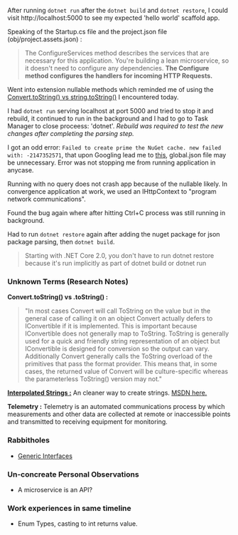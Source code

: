 After running `dotnet run` after the `dotnet build` and `dotnet restore`, I could visit http://localhost:5000 to see my expected 'hello world' scaffold app.

Speaking of the Startup.cs file and the project.json file (obj/project.assets.json) :
> The ConfigureServices method describes the services that are necessary for this application. You're building a lean microservice, so it doesn't need to configure any dependencies. **The Configure method configures the handlers for incoming HTTP Requests.**

Went into extension nullable methods which reminded me of using the [Convert.toString() vs string.toString()](https://stackoverflow.com/questions/2828154/difference-between-convert-tostring-and-tostring) I encountered today.

I had `dotnet run` serving localhost at port 5000 and tried to stop it and rebuild, it continued to run in the background and I had to go to Task Manager to close proceess: 'dotnet'. *Rebuild was required to test the new changes after completing the parsing step.*

I got an odd error: `Failed to create prime the NuGet cache. new failed with: -2147352571`, that upon Googling lead me to [this](https://github.com/dotnet/cli/issues/7812), global.json file may be unnecessary. Error was not stopping me from running application in anycase.

Running with no query does not crash app because of the nullable likely. In convergence application at work, we used an IHttpContext to "program network communications".

Found the bug again where after hitting Ctrl+C process was still running in background.

Had to run `dotnet restore` again after adding the nuget package for json package parsing, then `dotnet build`.
> Starting with .NET Core 2.0, you don't have to run dotnet restore because it's run implicitly as part of dotnet build or dotnet run


### Unknown Terms (Research Notes)
**Convert.toString() vs .toString() :**
> "In most cases Convert will call ToString on the value but in the general case of calling it on an object Convert actually defers to IConvertible if it is implemented.  This is important because IConvertible does not generally map to ToString.  ToString is generally used for a quick and friendly string representation of an object but IConvertible is designed for conversion so the output can vary.
> Additionally Convert generally calls the ToString overload of the primitives that pass the format provider.  This means that, in some cases, the returned value of Convert will be culture-specific whereas the parameterless ToString() version may not." 

[**Interpolated Strings :**](http://geekswithblogs.net/BlackRabbitCoder/archive/2015/03/26/c.net-little-wonders-string-interpolation-in-c-6.aspx) An cleaner way to create strings. [MSDN here.](https://docs.microsoft.com/en-us/dotnet/csharp/language-reference/keywords/interpolated-strings)

**Telemetry :** Telemetry is an automated communications process by which measurements and other data are collected at remote or inaccessible points and transmitted to receiving equipment for monitoring.

### Rabbitholes
- [Generic Interfaces](https://docs.microsoft.com/en-us/dotnet/csharp/programming-guide/generics/generic-interfaces)

### Un-concreate Personal Observations
- A microservice is an API?

### Work experiences in same timeline
- Enum Types, casting to int returns value.